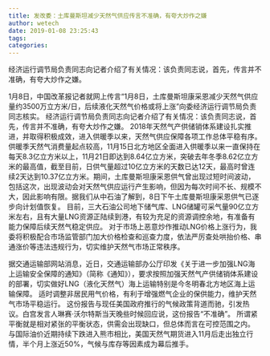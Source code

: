 ```yaml
---
title: 发改委：土库曼斯坦减少天然气供应传言不准确，有夸大炒作之嫌
author: wetech
date: 2019-01-08 23:25:43
tags: 
categories: 
---
```

经济运行调节局负责同志向记者介绍了有关情况：该负责同志说，首先，传言并不准确，有夸大炒作之嫌。
<!-- more -->
1月8日，中国改革报记者就网上传言“1月8日，土库曼斯坦康采恩减少天然气供应量约3500万立方米/日，后续液化天然气价格或将上涨”向委经济运行调节局负责同志核实。
经济运行调节局负责同志向记者介绍了有关情况：该负责同志说，首先，传言并不准确，有夸大炒作之嫌。
2018年天然气产供储销体系建设扎实推进，并取得积极成效，进入供暖季以来，天然气供应保障各项工作总体平稳有序。供暖季天然气消费量起点较高，11月15日北方地区全面进入供暖季以来一直保持在每天8.3亿立方米以上，11月21日即达到8.64亿立方米，突破去年冬季8.62亿立方米的最高值，截至目前，日供气量超过10亿立方米的天数已达12天，最高时曾连续2天达到10.37亿立方米。期间，土库曼斯坦康采恩供气曾出现过短时间波动，包括这次，出现波动会对天然气供应运行产生影响，但因为每次时间不长、规模不大，因此影响有限。据我们从中石油了解到，8日下午土库曼斯坦康采恩供气已逐步向计划值恢复。
目前，三大石油公司地下储气库、LNG储罐可采气量90亿立方米左右，且有大量LNG资源正陆续到港，有较为充足的资源调控余地，有准备有能力保障后续天然气稳定供应。
对于市场上恶意炒作推动LNG价格上涨行为，我委将积极配合市场监管部门加大价格检查和巡查力度，依法严厉查处哄抬价格、串通涨价等违法违规行为，切实维护天然气市场正常秩序。
 
 
据交通运输部网站消息，近日，交通运输部办公厅印发《关于进一步加强LNG海上运输安全保障的通知》（简称《通知》），要求按照加强天然气产供储销体系建设的部署，切实做好LNG（液化天然气）海上运输特别是今冬明春北方地区海上运输保障。
适时调整非居民用气价格，有利于增强燃气企业的保供能力，维护天然气市场平稳运行。
这份报告与现任美国政府推行的气候政策背道而驰，引发热议。白宫发言人琳赛·沃尔特斯当天晚些时候回应说，这份报告“不准确”。
所谓紧平衡就是相对紧张的平衡状态，供需会出现缺口，但总体而言在可控范围之内。
与国际油价近期持续下跌进入熊市相比，美国天然气期货进入11月后走出独立行情，半个月上涨近50%，气候与库存等因素成为幕后推手。
